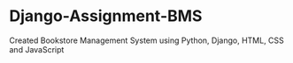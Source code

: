 # Django-Assignment-BMS
Created Bookstore Management System using Python, Django, HTML, CSS and JavaScript
